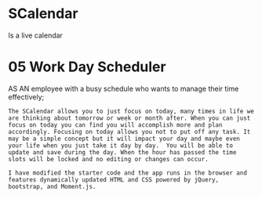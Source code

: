 # SCalendar
Is a live calendar
# 05 Work Day Scheduler


AS AN employee with a busy schedule who wants to manage their time effectively;
```
The SCalendar allows you to just focus on today, many times in life we are thinking about tomorrow or week or month after. When you can just focus on today you can find you will accomplish more and plan accordingly. Focusing on today allows you not to put off any task. It may be a simple concept but it will impact your day and maybe even your life when you just take it day by day.  You will be able to update and save during the day. When the hour has passed the time slots will be locked and no editing or changes can occur.   

I have modified the starter code and the app runs in the browser and features dynamically updated HTML and CSS powered by jQuery, bootstrap, and Moment.js.

```

